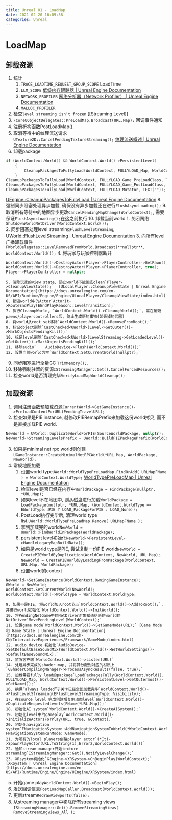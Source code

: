 ```yaml
---
title: Unreal 01 - LoadMap
date: 2021-02-20 16:09:58
categories: Unreal
---
```

# LoadMap

<!--more-->

## 卸载资源

1. 统计
	1. `TRACE_LOADTIME_REQUEST_GROUP_SCOPE`  LoadTime
	2. `LLM_SCOPE` [低级内存跟踪器 | Unreal Engine Documentation](https://docs.unrealengine.com/zh-CN/ProductionPipelines/DevelopmentSetup/Tools/LowLevelMemoryTracker/index.html)
	3. `NETWORK_PROFILER` [网络分析器（Network Profiler） | Unreal Engine Documentation](https://docs.unrealengine.com/zh-CN/InteractiveExperiences/Networking/NetworkProfiler/index.html)
	4. `MALLOC_PROFILER`
2. 检查`level streaming isn’t frozen` [[Streaming Level]]
3. `FCoreUObjectDelegates::PreLoadMap.Broadcast(URL.Map);` 回调事件通知
4. 注册析构函数PostLoadMap().
5. 取消等待中的纹理流送请求`UTexture2D::CancelPendingTextureStreaming();` [纹理流送概述 | Unreal Engine Documentation](https://docs.unrealengine.com/zh-CN/RenderingAndGraphics/Textures/Streaming/Overview/index.html)
6. 卸载package
```cpp 
if (WorldContext.World() && WorldContext.World()->PersistentLevel)
    {
        CleanupPackagesToFullyLoad(WorldContext, FULLYLOAD_Map, WorldContext.World()->PersistentLevel->GetOutermost()->GetName());
    }
CleanupPackagesToFullyLoad(WorldContext, FULLYLOAD_Game_PreLoadClass, TEXT(""));
CleanupPackagesToFullyLoad(WorldContext, FULLYLOAD_Game_PostLoadClass, TEXT(""));
CleanupPackagesToFullyLoad(WorldContext, FULLYLOAD_Mutator, TEXT(""));
```
[UEngine::CleanupPackagesToFullyLoad | Unreal Engine Documentation](https://docs.unrealengine.com/en-US/API/Runtime/Engine/Engine/UEngine/CleanupPackagesToFullyLoad/index.html)
8. 强制同步阻塞处理异步加载, 确保没有异步加载还在进行`FlushAsyncLoading();`
9. 取消所有等待中的地图异步更改`CancelPendingMapChange(WorldContext);`, 需要保证`FlushAsyncLoading();`在这之前执行
10. 卸载当前world
	1. 关闭网络`ShutdownWorldNetDriver(WorldContext.World());`	
	2. 同步阻塞处理level streaming`FlushLevelStreaming`, [UWorld::FlushLevelStreaming | Unreal Engine Documentation](https://docs.unrealengine.com/en-US/API/Runtime/Engine/Engine/UWorld/FlushLevelStreaming/index.html)
	3. 向所有level广播卸载事件`FWorldDelegates::LevelRemovedFromWorld.Broadcast(**nullptr**, WorldContext.World());`
	4. 将玩家与玩家控制器断开
```cpp
WorldContext.World()->DestroyActor(Player->PlayerController->GetPawn(), true);
WorldContext.World()->DestroyActor(Player->PlayerController, true);
Player->PlayerController = nullptr;
```
	5. 清除玩家的view state, 防止world不能彻底clean`Player->CleanupViewState();`  [ULocalPlayer::CleanupViewState | Unreal Engine Documentation](https://docs.unrealengine.com/en-US/API/Runtime/Engine/Engine/ULocalPlayer/CleanupViewState/index.html) 
	6. 销毁world中的Actor`ActorIt->RouteEndPlay(EEndPlayReason::LevelTransition);`
	7. 执行CleanupWorld, `WorldContext.World()->CleanupWorld();`, 需在销毁pawns/playercontrollers后, 防止生成新的事物(如丢掉的武器)
	8. 将world从root set移除`WorldContext.World()->RemoveFromRoot();`
	9. 标记object删除`CastChecked<UWorld>(Level->GetOuter())->MarkObjectsPendingKill();`
	10. 标记level删除`CastChecked<UWorld>(LevelStreaming->GetLoadedLevel()->GetOuter())->MarkObjectsPendingKill();`
	11. 移除audio`	AudioDevice->Flush(WorldContext.World());`
	12. 设置当前world为空`WorldContext.SetCurrentWorld(nullptr);`

9. 同步阻塞进行全量GC `TrimMemory();`.
10. 移除强制驻留的资源`IStreamingManager::Get().CancelForcedResources();`
11. 检查world是否清理完毕`VerifyLoadMapWorldCleanup();`

## 加载资源

1.  调用注册函数预加载资源`CurrentWorld->GetGameInstance()->PreloadContentForURL(PendingTravelURL);`
2. 检查如果是PIE instance, 就修改PIERemapPrefix来加载这份world拷贝, 而不是直接加载PIE world.
```cpp
NewWorld = UWorld::DuplicateWorldForPIE(SourceWorldPackage, nullptr);
NewWorld->StreamingLevelsPrefix = UWorld::BuildPIEPackagePrefix(WorldContext.PIEInstance);
```
3. 如果是minimal net rpc world则创建`UGameInstance::CreateMinimalNetRPCWorld(*URL.Map, WorldPackage, NewWorld);`
4. 常规地图加载
	1. 设置world type`UWorld::WorldTypePreLoadMap.FindOrAdd( URLMapFName ) = WorldContext.WorldType;` [WorldTypePreLoadMap | Unreal Engine Documentation](https://docs.unrealengine.com/en-US/API/Runtime/Engine/Engine/UWorld/WorldTypePreLoadMap/index.html)
	2. 检查level是否已经在内存中`WorldPackage = FindPackage(nullptr, *URL.Map);`
	3. 如果level不在地图中, 则从磁盘进行加载`WorldPackage = LoadPackage(nullptr, *URL.Map, (WorldContext.WorldType == EWorldType::PIE ? LOAD_PackageForPIE : LOAD_None));`
	4. PostLoad执行完毕后, 清理world type list.`UWorld::WorldTypePreLoadMap.Remove( URLMapFName );`
	5. 拿到加载完的world`NewWorld = UWorld::FindWorldInPackage(WorldPackage);`
	6. persistent level初始化`NewWorld->PersistentLevel->HandleLegacyMapBuildData();`
	7. 如果是world type是PIE, 尝试复制一份PIE world`NewWorld = CreatePIEWorldByDuplication(WorldContext, NewWorld, URL.Map);`. `NewWorld = CreatePIEWorldByLoadingFromPackage(WorldContext, URL.Map, WorldPackage);`
	8. 设置world的context
```cpp
NewWorld->SetGameInstance(WorldContext.OwningGameInstance);
GWorld = NewWorld;
WorldContext.SetCurrentWorld(NewWorld);
WorldContext.World()->WorldType = WorldContext.WorldType;
```
	9. 如果不是PIE, 将world加入root节点`WorldContext.World()->AddToRoot();`, 并进行world初始化`WorldContext.World()->InitWorld();`
	10. 将PendingNetGame中的NetDriver对象赋值给新的world的NetDriver`MovePendingLevel(WorldContext);`
	11. 设置game mode`WorldContext.World()->SetGameMode(URL);` [Game Mode 和 Game State | Unreal Engine Documentation](https://docs.unrealengine.com/zh-CN/InteractiveExperiences/Framework/GameMode/index.html)
	12. audio device 初始化`AudioDevice->SetDefaultBaseSoundMix(WorldContext.World()->GetWorldSettings()->DefaultBaseSoundMix);`
	13. 监听客户端`WorldContext.World()->Listen(URL)`
	14. 处理异步完成的shader map, 并将其分配到对应的材质上`GShaderCompilingManager->ProcessAsyncResults(false, true);`
	15. 加载需要fully load的package`LoadPackagesFully(WorldContext.World(), FULLYLOAD_Map, WorldContext.World()->PersistentLevel->GetOutermost()->GetName());`
	16. 确保”always loaded”子关卡已经全部加载完毕`WorldContext.World()->FlushLevelStreaming(EFlushLevelStreamingType::Visibility);`
	17. 在source level 完成创建后复制动态level`WorldContext.World()->DuplicateRequestedLevels(FName(*URL.Map));`
	18. 初始化AI system`WorldContext.World()->CreateAISystem();`
	19. 初始化level中的gameplay`WorldContext.World()->InitializeActorsForPlay(URL, true, &Context);`
	20. 初始化navigation system`FNavigationSystem::AddNavigationSystemToWorld(*WorldContext.World(), FNavigationSystemRunMode::GameMode);`
	21. 为所有的local players创建player actor`(*It)->SpawnPlayActor(URL.ToString(1),Error2,WorldContext.World())`
	22. 通知stream manager开始texture streaming`IStreamingManager::Get().NotifyLevelChange();`
	23. XRsystem初始化`GEngine->XRSystem->OnBeginPlay(WorldContext);`  [XRSystem | Unreal Engine Documentation](https://docs.unrealengine.com/en-US/API/Runtime/Engine/Engine/UEngine/XRSystem/index.html)

5. 开始game play`WorldContext.World()->BeginPlay();`
6. 发送回调信息`PostLoadMapCaller.Broadcast(WorldContext.World());`
7. 更新stream`RedrawViewports(false);`
8. 从streaming manager中移除所有streaming views `IStreamingManager::Get().RemoveStreamingViews( RemoveStreamingViews_All );`
